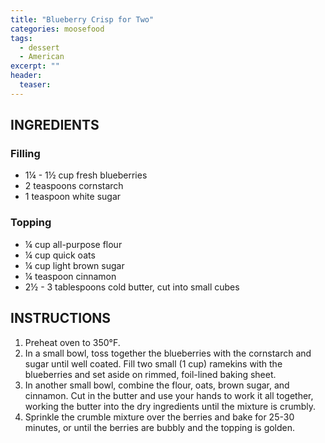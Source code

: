 ```yaml
---
title: "Blueberry Crisp for Two"
categories: moosefood
tags: 
  - dessert
  - American
excerpt: ""
header:
  teaser: 
---
```


## INGREDIENTS

### Filling
* 1¼ - 1½ cup fresh blueberries
* 2 teaspoons cornstarch
* 1 teaspoon white sugar

### Topping
* ¼ cup all-purpose flour
* ¼ cup quick oats
* ¼ cup light brown sugar
* ¼ teaspoon cinnamon
* 2½ - 3 tablespoons cold butter, cut into small cubes

## INSTRUCTIONS
1. Preheat oven to 350°F.
2. In a small bowl, toss together the blueberries with the cornstarch and sugar until well coated. Fill two small (1 cup) ramekins with the blueberries and set aside on rimmed, foil-lined baking sheet.
3. In another small bowl, combine the flour, oats, brown sugar, and cinnamon. Cut in the butter and use your hands to work it all together, working the butter into the dry ingredients until the mixture is crumbly.
4. Sprinkle the crumble mixture over the berries and bake for 25-30 minutes, or until the berries are bubbly and the topping is golden.
